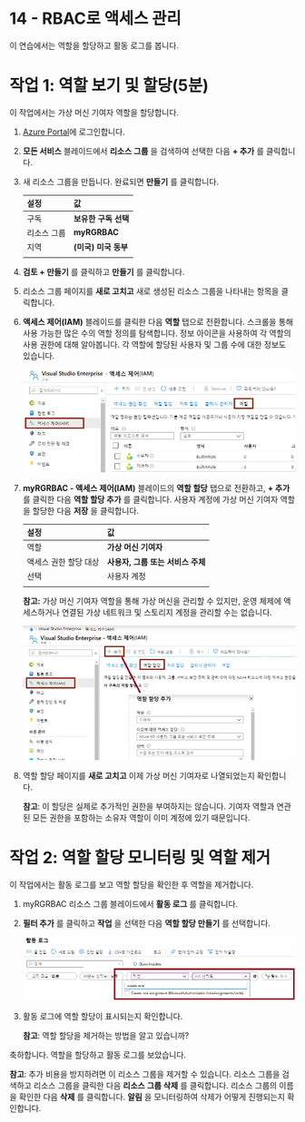 ﻿---
wts:
    title: '14 - RBAC로 액세스 관리(5분)'
    module: '모듈 05: ID, 거버넌스, 개인 정보 및 규정 준수 기능에 대해 설명하기'
---
# 14 - RBAC로 액세스 관리

이 연습에서는 역할을 할당하고 활동 로그를 봅니다. 

# 작업 1: 역할 보기 및 할당(5분)

이 작업에서는 가상 머신 기여자 역할을 할당합니다. 

1. [Azure Portal](https://portal.azure.com)에 로그인합니다.

2. **모든 서비스** 블레이드에서 **리소스 그룹** 을 검색하여 선택한 다음 **+ 추가** 를 클릭합니다.

3. 새 리소스 그룹을 만듭니다. 완료되면 **만들기** 를 클릭합니다. 

    | 설정 | 값 |
    | -- | -- |
    | 구독 | **보유한 구독 선택** |
    | 리소스 그룹 | **myRGRBAC** |
    | 지역 | **(미국) 미국 동부** |
    | | |

4. **검토 + 만들기** 를 클릭하고 **만들기** 를 클릭합니다.

5. 리소스 그룹 페이지를 **새로 고치고** 새로 생성된 리소스 그룹을 나타내는 항목을 클릭합니다.

6. **액세스 제어(IAM)** 블레이드를 클릭한 다음 **역할** 탭으로 전환합니다. 스크롤을 통해 사용 가능한 많은 수의 역할 정의를 탐색합니다. 정보 아이콘을 사용하여 각 역할의 사용 권한에 대해 알아봅니다. 각 역할에 할당된 사용자 및 그룹 수에 대한 정보도 있습니다.

    ![IAM 역할 블레이드의 스크린샷. 소유자, 기여자 및 읽기 권한자 역할이 표시되어 있습니다.](../images/1501.png)

7. **myRGRBAC - 액세스 제어(IAM)** 블레이드의 **역할 할당** 탭으로 전환하고, **+ 추가** 를 클릭한 다음 **역할 할당 추가** 를 클릭합니다. 사용자 계정에 가상 머신 기여자 역할을 할당한 다음 **저장** 을 클릭합니다. 

    | 설정 | 값 |
    | -- | -- |
    | 역할 | **가상 머신 기여자** |
    | 액세스 권한 할당 대상 | **사용자, 그룹 또는 서비스 주체** |
    | 선택 | 사용자 계정 |
    | | |

    **참고:** 가상 머신 기여자 역할을 통해 가상 머신을 관리할 수 있지만, 운영 체제에 액세스하거나 연결된 가상 네트워크 및 스토리지 계정을 관리할 수는 없습니다.

    ![필요한 정보가 입력된 역할 할당 추가 페이지의 스크린샷.](../images/1502.png)

8. 역할 할당 페이지를 **새로 고치고** 이제 가상 머신 기여자로 나열되었는지 확인합니다. 

    **참고**: 이 할당은 실제로 추가적인 권한을 부여하지는 않습니다. 기여자 역할과 연관된 모든 권한을 포함하는 소유자 역할이 이미 계정에 있기 때문입니다.

# 작업 2: 역할 할당 모니터링 및 역할 제거

이 작업에서는 활동 로그를 보고 역할 할당을 확인한 후 역할을 제거합니다. 

1. myRGRBAC 리소스 그룹 블레이드에서 **활동 로그** 를 클릭합니다.

2. **필터 추가** 를 클릭하고 **작업** 을 선택한 다음 **역할 할당 만들기** 를 선택합니다.

    ![구성된 필터가 포함된 활동 로그 페이지의 스크린샷.](../images/1503.png)

3. 활동 로그에 역할 할당이 표시되는지 확인합니다. 

    **참고**: 역할 할당을 제거하는 방법을 알고 있습니까?

축하합니다. 역할을 할당하고 활동 로그를 보았습니다. 

**참고**: 추가 비용을 방지하려면 이 리소스 그룹을 제거할 수 있습니다. 리소스 그룹을 검색하고 리소스 그룹을 클릭한 다음 **리소스 그룹 삭제** 를 클릭합니다. 리소스 그룹의 이름을 확인한 다음 **삭제** 를 클릭합니다. **알림** 을 모니터링하여 삭제가 어떻게 진행되는지 확인합니다.


